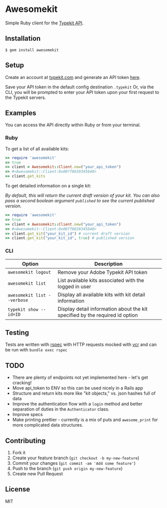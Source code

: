 # Awesomekit
Simple Ruby client for the [Typekit API](https://typekit.com).

## Installation

`$ gem install awesomekit`

## Setup

Create an account at [typekit.com](https://typekit.com) and generate an API token [here](https://typekit.com/account/tokens).

Save your API token in the default config destination `.typekit`
Or, via the CLI, you will be prompted to enter your API token upon your first request to the Typekit servers.

## Examples

You can access the API directly within Ruby or from your terminal.

### Ruby

To get a list of all available kits:

```ruby
>> require 'awesomekit'
=> true
>> client = Awesomekit::Client.new("your_api_token")
=> #<Awesomekit::Client:0x007f8639345640>
>> client.get_kits
```

To get detailed information on a single kit:

_By default, this will return the current draft version of your kit. You can also
pass a second boolean argument `published` to see the current published version._

```ruby
>> require 'awesomekit'
=> true
>> client = Awesomekit::Client.new("your_api_token")
=> #<Awesomekit::Client:0x007f8639345640>
>> client.get_kit("your_kit_id") # current draft version
>> client.get_kit("your_kit_id", true) # published version
```

### CLI

Option                        | Description
------------------------------|--------------------------------------------------
`awesomekit logout` | Remove your Adobe Typekit API token
`awesomekit list` | List available kits associated with the logged in user
`awesomekit list --verbose` | Display all available kits with kit detail information
`typekit show --id=ID` | Display detail information about the kit specified by the required id option

## Testing

Tests are written with [rspec](http://rspec.info/) with HTTP requests mocked with [vcr](https://github.com/vcr/vcr) and can be run with `bundle exec rspec`

## TODO

- There are plenty of endpoints not yet implemented here - let's get cracking!
- Move api_token to ENV so this can be used nicely in a Rails app
- Structure and return kits more like "kit objects," vs. json hashes full of data
- Improve the authentication flow with a `login`
 method and better separation of duties in the `Authenticator` class.
- Improve specs
- Make printing prettier - currently is a mix of puts and `awesome_print` for more complicated data structures.

## Contributing

1. Fork it
2. Create your feature branch (`git checkout -b my-new-feature`)
3. Commit your changes (`git commit -am 'Add some feature'`)
4. Push to the branch (`git push origin my-new-feature`)
5. Create new Pull Request

## License

MIT
